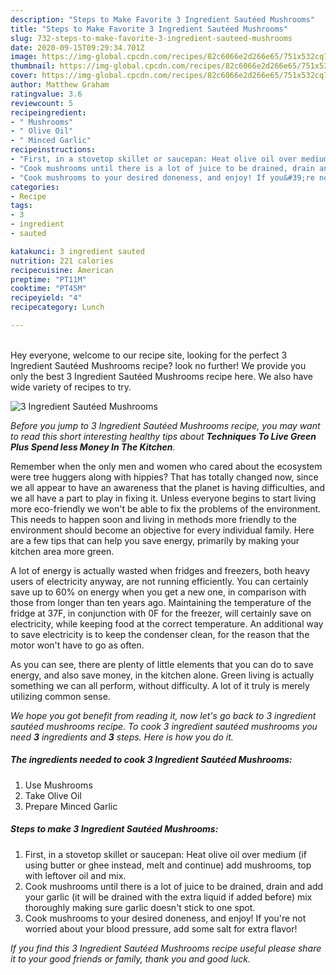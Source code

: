 ```yaml
---
description: "Steps to Make Favorite 3 Ingredient Sautéed Mushrooms"
title: "Steps to Make Favorite 3 Ingredient Sautéed Mushrooms"
slug: 732-steps-to-make-favorite-3-ingredient-sauteed-mushrooms
date: 2020-09-15T09:29:34.701Z
image: https://img-global.cpcdn.com/recipes/82c6066e2d266e65/751x532cq70/3-ingredient-sauteed-mushrooms-recipe-main-photo.jpg
thumbnail: https://img-global.cpcdn.com/recipes/82c6066e2d266e65/751x532cq70/3-ingredient-sauteed-mushrooms-recipe-main-photo.jpg
cover: https://img-global.cpcdn.com/recipes/82c6066e2d266e65/751x532cq70/3-ingredient-sauteed-mushrooms-recipe-main-photo.jpg
author: Matthew Graham
ratingvalue: 3.6
reviewcount: 5
recipeingredient:
- " Mushrooms"
- " Olive Oil"
- " Minced Garlic"
recipeinstructions:
- "First, in a stovetop skillet or saucepan: Heat olive oil over medium (if using butter or ghee instead, melt and continue) add mushrooms, top with leftover oil and mix."
- "Cook mushrooms until there is a lot of juice to be drained, drain and add your garlic (it will be drained with the extra liquid if added before) mix thoroughly making sure garlic doesn&#39;t stick to one spot."
- "Cook mushrooms to your desired doneness, and enjoy! If you&#39;re not worried about your blood pressure, add some salt for extra flavor!"
categories:
- Recipe
tags:
- 3
- ingredient
- sauted

katakunci: 3 ingredient sauted 
nutrition: 221 calories
recipecuisine: American
preptime: "PT11M"
cooktime: "PT45M"
recipeyield: "4"
recipecategory: Lunch

---
```

<br>
Hey everyone, welcome to our recipe site, looking for the perfect 3 Ingredient Sautéed Mushrooms recipe? look no further! We provide you only the best 3 Ingredient Sautéed Mushrooms recipe here. We also have wide variety of recipes to try.
<br>


![3 Ingredient Sautéed Mushrooms](https://img-global.cpcdn.com/recipes/82c6066e2d266e65/751x532cq70/3-ingredient-sauteed-mushrooms-recipe-main-photo.jpg)

<i>Before you jump to 3 Ingredient Sautéed Mushrooms recipe, you may want to read this short interesting healthy tips about 
<strong>Techniques To Live Green Plus Spend less Money In The Kitchen</strong>.</i>
</br>

Remember when the only men and women who cared about the ecosystem were tree huggers along with hippies? That has totally changed now, since we all appear to have an awareness that the planet is having difficulties, and we all have a part to play in fixing it. Unless everyone begins to start living more eco-friendly we won't be able to fix the problems of the environment. This needs to happen soon and living in methods more friendly to the environment should become an objective for every individual family. Here are a few tips that can help you save energy, primarily by making your kitchen area more green.

A lot of energy is actually wasted when fridges and freezers, both heavy users of electricity anyway, are not running efficiently. You can certainly save up to 60% on energy when you get a new one, in comparison with those from longer than ten years ago. Maintaining the temperature of the fridge at 37F, in conjunction with 0F for the freezer, will certainly save on electricity, while keeping food at the correct temperature. An additional way to save electricity is to keep the condenser clean, for the reason that the motor won't have to go as often.

As you can see, there are plenty of little elements that you can do to save energy, and also save money, in the kitchen alone. Green living is actually something we can all perform, without difficulty. A lot of it truly is merely utilizing common sense.


<i>We hope you got benefit from reading it, now let's go back to 3 ingredient sautéed mushrooms recipe. To cook 3 ingredient sautéed mushrooms you need <strong>3</strong> ingredients and <strong>3</strong> steps. Here is how you do it.
</i>

##### The ingredients needed to cook 3 Ingredient Sautéed Mushrooms:

1. Use  Mushrooms
1. Take  Olive Oil
1. Prepare  Minced Garlic


##### Steps to make 3 Ingredient Sautéed Mushrooms:

1. First, in a stovetop skillet or saucepan: Heat olive oil over medium (if using butter or ghee instead, melt and continue) add mushrooms, top with leftover oil and mix.
1. Cook mushrooms until there is a lot of juice to be drained, drain and add your garlic (it will be drained with the extra liquid if added before) mix thoroughly making sure garlic doesn&#39;t stick to one spot.
1. Cook mushrooms to your desired doneness, and enjoy! If you&#39;re not worried about your blood pressure, add some salt for extra flavor!


<i>If you find this 3 Ingredient Sautéed Mushrooms recipe useful please share it to your good friends or family, thank you and good luck.</i>
